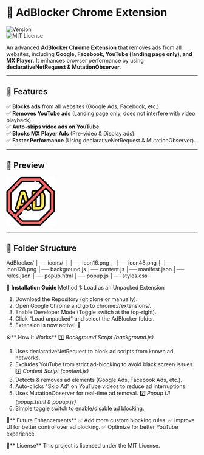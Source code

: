 # 🚀 AdBlocker Chrome Extension  

![Version](https://img.shields.io/badge/version-1.0-blue)  
![MIT License](https://img.shields.io/badge/license-MIT-green)  

An advanced **AdBlocker Chrome Extension** that removes ads from all websites, including **Google, Facebook, YouTube (landing page only), and MX Player**. It enhances browser performance by using **declarativeNetRequest & MutationObserver**.

---

## 📌 Features  

✅ **Blocks ads** from all websites (Google Ads, Facebook, etc.).  
✅ **Removes YouTube ads** (Landing page only, does not interfere with video playback).  
✅ **Auto-skips video ads on YouTube**.  
✅ **Blocks MX Player Ads** (Pre-video & Display ads).  
✅ **Faster Performance** (Using declarativeNetRequest & MutationObserver).  

---

## 📸 Preview  


![AdBlocker Preview](icons\icon128.png)

---

## 📂 Folder Structure  


AdBlocker/
│── icons/
│   ├── icon16.png
│   ├── icon48.png
│   ├── icon128.png
│── background.js
│── content.js
│── manifest.json
│── rules.json
│── popup.html
│── popup.js
│── styles.css


🔧 **Installation Guide**
Method 1: Load as an Unpacked Extension
1. Download the Repository (git clone or manually).
2. Open Google Chrome and go to chrome://extensions/.
3. Enable Developer Mode (Toggle switch at the top-right).
4. Click "Load unpacked" and select the AdBlocker folder.
5. Extension is now active! 🎉



⚙️** How It Works**
1️⃣ _Background Script (background.js)_
1. Uses declarativeNetRequest to block ad scripts from known ad networks.
2. Excludes YouTube from strict ad-blocking to avoid black screen issues.
2️⃣ _Content Script (content.js)_
1. Detects & removes ad elements (Google Ads, Facebook Ads, etc.).
2. Auto-clicks "Skip Ad" on YouTube videos to reduce ad interruptions.
2. Uses MutationObserver for real-time ad removal.
3️⃣ _Popup UI (popup.html & popup.js)_
1. Simple toggle switch to enable/disable ad blocking.

🚀** Future Enhancements**
✅ Add more custom blocking rules.
✅ Improve UI for better control over ad blocking.
✅ Optimize for better YouTube experience.



📜** License**
This project is licensed under the MIT License.

